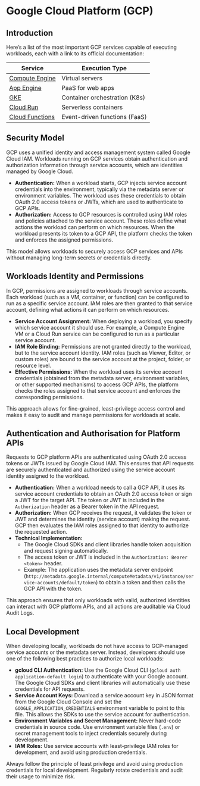 # Google Cloud Platform (GCP)

## Introduction

Here’s a list of the most important GCP services capable of executing workloads, each with a link to its official documentation:

| Service                                                 | Execution Type                 |
| ------------------------------------------------------- | ------------------------------ |
| [Compute Engine](https://cloud.google.com/compute/)     | Virtual servers                |
| [App Engine](https://cloud.google.com/appengine/)       | PaaS for web apps              |
| [GKE](https://cloud.google.com/kubernetes-engine/)      | Container orchestration (K8s)  |
| [Cloud Run](https://cloud.google.com/run/)              | Serverless containers          |
| [Cloud Functions](https://cloud.google.com/functions/)  | Event-driven functions (FaaS)  |


## Security Model

GCP uses a unified identity and access management system called Google Cloud IAM. Workloads running on GCP services obtain authentication and authorization information through service accounts, which are identities managed by Google Cloud.

- **Authentication:** When a workload starts, GCP injects service account credentials into the environment, typically via the metadata server or environment variables. The workload uses these credentials to obtain OAuth 2.0 access tokens or JWTs, which are used to authenticate to GCP APIs.
- **Authorization:** Access to GCP resources is controlled using IAM roles and policies attached to the service account. These roles define what actions the workload can perform on which resources. When the workload presents its token to a GCP API, the platform checks the token and enforces the assigned permissions.

This model allows workloads to securely access GCP services and APIs without managing long-term secrets or credentials directly.

## Workloads Identity and Permissions

In GCP, permissions are assigned to workloads through service accounts. Each workload (such as a VM, container, or function) can be configured to run as a specific service account. IAM roles are then granted to that service account, defining what actions it can perform on which resources.

- **Service Account Assignment:** When deploying a workload, you specify which service account it should use. For example, a Compute Engine VM or a Cloud Run service can be configured to run as a particular service account.
- **IAM Role Binding:** Permissions are not granted directly to the workload, but to the service account identity. IAM roles (such as Viewer, Editor, or custom roles) are bound to the service account at the project, folder, or resource level.
- **Effective Permissions:** When the workload uses its service account credentials (obtained from the metadata server, environment variables, or other supported mechanisms) to access GCP APIs, the platform checks the roles assigned to that service account and enforces the corresponding permissions.

This approach allows for fine-grained, least-privilege access control and makes it easy to audit and manage permissions for workloads at scale.

## Authentication and Authorisation for Platform APIs

Requests to GCP platform APIs are authenticated using OAuth 2.0 access tokens or JWTs issued by Google Cloud IAM. This ensures that API requests are securely authenticated and authorized using the service account identity assigned to the workload.

- **Authentication:** When a workload needs to call a GCP API, it uses its service account credentials to obtain an OAuth 2.0 access token or sign a JWT for the target API. The token or JWT is included in the `Authorization` header as a Bearer token in the API request.
- **Authorization:** When GCP receives the request, it validates the token or JWT and determines the identity (service account) making the request. GCP then evaluates the IAM roles assigned to that identity to authorize the requested action.
- **Technical Implementation:**
    - The Google Cloud SDKs and client libraries handle token acquisition and request signing automatically.
    - The access token or JWT is included in the `Authorization: Bearer <token>` header.
    - Example: The application uses the metadata server endpoint (`http://metadata.google.internal/computeMetadata/v1/instance/service-accounts/default/token`) to obtain a token and then calls the GCP API with the token.

This approach ensures that only workloads with valid, authorized identities can interact with GCP platform APIs, and all actions are auditable via Cloud Audit Logs.

## Local Development

When developing locally, workloads do not have access to GCP-managed service accounts or the metadata server. Instead, developers should use one of the following best practices to authorize local workloads:

- **gcloud CLI Authentication:** Use the Google Cloud CLI (`gcloud auth application-default login`) to authenticate with your Google account. The Google Cloud SDKs and client libraries will automatically use these credentials for API requests.
- **Service Account Keys:** Download a service account key in JSON format from the Google Cloud Console and set the `GOOGLE_APPLICATION_CREDENTIALS` environment variable to point to this file. This allows the SDKs to use the service account for authentication.
- **Environment Variables and Secret Management:** Never hard-code credentials in source code. Use environment variable files (`.env`) or secret management tools to inject credentials securely during development.
- **IAM Roles:** Use service accounts with least-privilege IAM roles for development, and avoid using production credentials.

Always follow the principle of least privilege and avoid using production credentials for local development. Regularly rotate credentials and audit their usage to minimize risk.